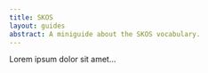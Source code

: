 ```yaml
---
title: SKOS
layout: guides
abstract: A miniguide about the SKOS vocabulary.
---
```


Lorem ipsum dolor sit amet…
